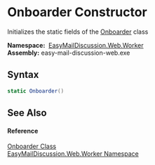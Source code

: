 Onboarder Constructor
=====================
Initializes the static fields of the [Onboarder][1] class

  **Namespace:**  [EasyMailDiscussion.Web.Worker][2]  
  **Assembly:** easy-mail-discussion-web.exe

Syntax
------

```csharp
static Onboarder()
```


See Also
--------

#### Reference
[Onboarder Class][1]  
[EasyMailDiscussion.Web.Worker Namespace][2]  

[1]: README.md
[2]: ../README.md